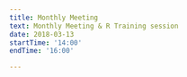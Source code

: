 ```yaml
---
title: Monthly Meeting
text: Monthly Meeting & R Training session
date: 2018-03-13
startTime: '14:00'
endTime: '16:00'

---
```

